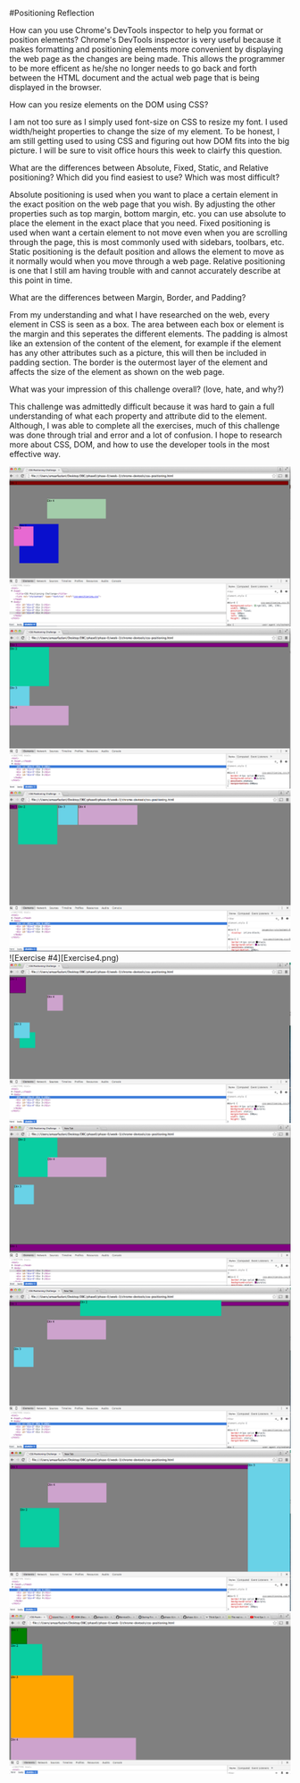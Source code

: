 #Positioning Reflection

How can you use Chrome's DevTools inspector to help you format or position elements?
Chrome's DevTools inspector is very useful because it makes formatting and positioning elements more convenient by displaying the web page as the changes are being made. This allows the programmer to be more efficent as he/she no longer needs to go back and forth between the HTML document and the actual web page that is being displayed in the browser.

How can you resize elements on the DOM using CSS?

I am not too sure as I simply used font-size on CSS to resize my font. I used width/height properties to change the size of my element. To be honest, I am still getting used to using CSS and figuring out how DOM fits into the big picture. I will be sure to visit office hours this week to clairfy this question.


What are the differences between Absolute, Fixed, Static, and Relative positioning? Which did you find
easiest to use? Which was most difficult?

Absolute positioning is used when you want to place a certain element in the exact position on the web page that you wish. By adjusting the other properties such as top margin, bottom margin, etc. you can use absolute to place the element in the exact place that you need. Fixed positioning is used when want a certain element to not move even when you are scrolling through the page, this is most commonly used with sidebars, toolbars, etc. Static positioning is the default position and allows the element to move as it normally would when you move through a web page. Relative positioning is one that I still am having trouble with and cannot accurately describe at this point in time.

What are the differences between Margin, Border, and Padding?

From my understanding and what I have researched on the web, every element in CSS is seen as a box. The area between each box or element is the margin and this seperates the different elements. The padding is almost like an extension of the content of the element, for example if the element has any other attributes such as a picture, this will then be included in padding section. The border is the outermost layer of the element and affects the size of the element as shown on the web page.

What was your impression of this challenge overall? (love, hate, and why?)

This challenge was admittedly difficult because it was hard to gain a full understanding of what each property and attribute did to the element. Although, I was able to complete all the exercises, much of this challenge was done through trial and error and a lot of confusion. I hope to research more about CSS, DOM, and how to use the developer tools in the most effective way.

![Exercise #1](Exercise1.png)
![Exercise #2](Exercise2.png)
![Exercise #3](Exercise3.png)
![Exercise #4][Exercise4.png)
![Exercise #5](Exercise5.png)
![Exercise #6](Exercise6.png)
![Exercise #7](Exercise7.png)
![Exercise #8](Exercise8.png)
![Exercise #9](Exercise9.png)




